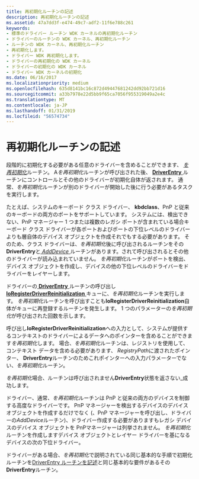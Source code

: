 ```yaml
---
title: 再初期化ルーチンの記述
description: 再初期化ルーチンの記述
ms.assetid: 47a7dd3f-e474-49c7-adf2-11f6e788c261
keywords:
- 標準のドライバー ルーチン WDK カーネルの再初期化ルーチン
- ドライバーのルーチンの WDK カーネル、再初期化ルーチン
- ルーチンの WDK カーネル、再初期化ルーチン
- 再初期化します。
- ドライバー WDK 再初期化します。
- ドライバーの再初期化の WDK カーネル
- ドライバーの初期化の WDK カーネル
- ドライバー WDK カーネルの初期化
ms.date: 06/16/2017
ms.localizationpriority: medium
ms.openlocfilehash: 635d8141bc16c872d49447681242dd92bb721d16
ms.sourcegitcommit: a33b7978e22d5bb9f65ca7056f955319049a2e4c
ms.translationtype: MT
ms.contentlocale: ja-JP
ms.lasthandoff: 01/31/2019
ms.locfileid: "56574734"
---
```

# <a name="writing-a-reinitialize-routine"></a>再初期化ルーチンの記述





段階的に初期化する必要がある任意のドライバーを含めることができます、 [*を再初期化*](https://msdn.microsoft.com/library/windows/hardware/ff561022)ルーチン。 A*を再初期化*ルーチンが呼び出された後、 [ **DriverEntry** ](https://msdn.microsoft.com/library/windows/hardware/ff544113)ルーチンにコントロールとその他のドライバーが初期化自体が返されます。 通常、*を再初期化*ルーチンが別のドライバーが開始した後に行う必要があるタスクを実行します。

たとえば、システムのキーボード クラス ドライバー、 **kbdclass**、PnP と従来のキーボードの両方のポートをサポートしています。 システムには、検出できない、PnP マネージャー 1 つまたは複数のレガシ ポートが含まれている場合キーボード クラス ドライバーが各ポートおよびポートの下位レベルのドライバーよりも層自体のデバイス オブジェクトを作成それでもする必要があります。 そのため、クラス ドライバーは、*を再初期化*後に呼び出されるルーチンをその**DriverEntry**と[ *AddDevice* ](https://msdn.microsoft.com/library/windows/hardware/ff540521)ルーチンがあります。されて呼び出されるとその他のドライバーが読み込まれていません。 *を再初期化*ルーチンがポートを検出、デバイス オブジェクトを作成し、デバイスの他の下位レベルのドライバーをドライバーをレイヤーします。

ドライバーの[ **DriverEntry** ](https://msdn.microsoft.com/library/windows/hardware/ff544113)ルーチンの呼び出し[ **IoRegisterDriverReinitialization** ](https://msdn.microsoft.com/library/windows/hardware/ff549511)キューに、*を再初期化*ルーチンを実行します。 *を再初期化*ルーチンを呼び出すことも**IoRegisterDriverReinitialization**自体がキューに再登録するルーチンを発生します。 1 つのパラメーターの*を再初期化*が呼び出された回数を示します。

呼び出し**IoRegisterDriverReinitialization**への入力として、システムが提供するコンテキストのドライバーによるデータへのポインターを含めることができます*を再初期化*します。 場合、*を再初期化*ルーチンは、レジストリを使用して、コンテキスト データを含める必要があります、 *RegistryPath*に渡されたポインター、 **DriverEntry**ルーチンのためこれポインターへの入力パラメーターでない、*を再初期化*ルーチン。

*を再初期化*場合、ルーチンは呼び出されません**DriverEntry**状態を返さない\_成功します。

ドライバー、通常、*を再初期化*ルーチンは PnP と従来の両方のデバイスを制御する高度なドライバーです。 PnP マネージャーを検出するデバイスのデバイス オブジェクトを作成するだけでなく (、PnP マネージャーを呼び出し、ドライバーの*AddDevice*ルーチン)、ドライバー作成する必要がありますもレガシ デバイスのデバイス オブジェクトを PnPマネージャーは列挙されません。 *を再初期化*ルーチンを作成しますデバイス オブジェクトとレイヤー ドライバーを基になるデバイスの次の下位ドライバー。

ドライバーがある場合、*を再初期化*で説明されている同じ基本的な手順で初期化ルーチンを[DriverEntry ルーチンを記述](writing-a-driverentry-routine.md)と同じ基本的な要件があるその**DriverEntry**ルーチン。

 

 




